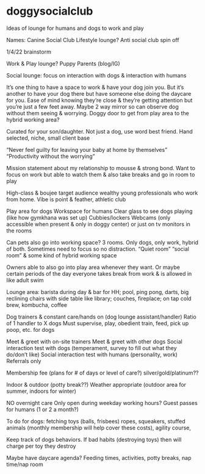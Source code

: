 # doggysocialclub
Ideas of lounge for humans and dogs to work and play

Names:
Canine  Social Club
Lifestyle lounge?
Anti social club spin off 

1/4/22 brainstorm 

Work & Play lounge?
Puppy Parents (blog/IG)

Social lounge: focus on interaction with dogs & interaction with humans

It’s one thing to have a space to work & have your dog join you. But it’s another to have your dog there but have someone else doing the daycare for you. Ease of mind knowing they’re close & they’re getting attention but you’re just a few feet away. Maybe 2 way mirror so can observe dog without them seeing & worrying. Doggy door to get from play area to the hybrid working area?

Curated for your son/daughter. Not just a dog, use word best friend. Hand selected, niche, small client base

“Never feel guilty for leaving your baby at home by themselves”
“Productivity without the worrying”

Mission statement about my relationship to mousse & strong bond. Want to focus on work but able to watch them & also take breaks and go in room to play

High-class & boujee target audience wealthy young professionals who work from home. Vibe is point & feather, athletic club 

Play area for dogs
Workspace for humans
Clear glass to see dogs playing (like how gymkhana was set up)
Cubbies/lockers
Webcams (only accessible when present & only in doggy center) or just on tv monitors in the rooms 

Can pets also go into working space? 3 rooms. Only dogs, only work, hybrid of both. Sometimes need to focus so no distraction. “Quiet room” “social room” & some kind of hybrid working space 

Owners able to also go into play area whenever they want. Or maybe certain periods of the day everyone takes break from work & is allowed in like adult swim 

Lounge area: barista during day & bar for HH; pool, ping pong, darts, big reclining chairs with side table like library; couches, fireplace; on tap cold brew, kombucha, coffee

Dog trainers & constant care/hands on (dog lounge assistant/handler)
Ratio of 1 handler to X dogs
Must supervise, play, obedient train, feed, pick up poop, etc. for dogs

Meet & greet with on-site trainers 
Meet & greet with other dogs
Social interaction test with dogs (temperament, survey to fill out what they do/don’t like)
Social interaction test with humans (personality, work)
Referrals only 

Membership fee (plans for # of days or level of care?) silver/gold/platinum??

Indoor & outdoor (potty break??)
Weather appropriate (outdoor area for summer, indoors for winter)

NO overnight care
Only open during weekday working hours?
Guest passes for humans (1 or 2 a month?)

To do for dogs: fetching toys (balls, frisbees) ropes, squeakers, stuffed animals (monthly membership will help cover these costs), agility course, 

Keep track of dogs behaviors. If bad habits (destroying toys) then will charge per toy they destroy 

Maybe have daycare agenda? Feeding times, activities, potty breaks, nap time/nap room 
